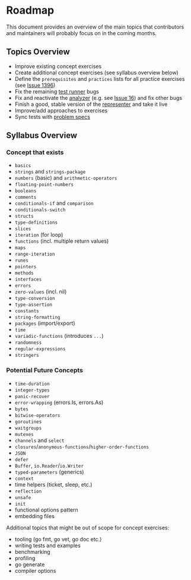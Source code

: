# Roadmap

This document provides an overview of the main topics that contributors and maintainers will probably focus on in the coming months.

## Topics Overview

- Improve existing concept exercises
- Create additional concept exercises (see syllabus overview below)
- Define the `prerequisites` and `practices` lists for all practice exercises (see [Issue 1396](https://github.com/exercism/go/issues/1396))
- Fix the remaining [test runner](https://github.com/exercism/go-test-runner/) bugs
- Fix and reactivate the [analyzer](https://github.com/exercism/go-analyzer/) (e.g. see [Issue 16](https://github.com/exercism/go-analyzer/issues/16)) and fix other bugs
- Finish a good, stable version of the [representer](https://github.com/exercism/go-representer/) and take it live
- Improve/add approaches to exercises
- Sync tests with [problem specs](https://github.com/exercism/problem-specifications)

## Syllabus Overview

### Concept that exists

- `basics`
- `strings` and `strings-package`
- `numbers` (basic) and `arithmetic-operators`
- `floating-point-numbers`
- `booleans`
- `comments`
- `conditionals-if` and `comparison`
- `conditionals-switch`
- `structs`
- `type-definitions`
- `slices`
- `iteration` (for loop)
- `functions` (incl. multiple return values)
- `maps`
- `range-iteration`
- `runes`
- `pointers`
- `methods`
- `interfaces`
- `errors`
- `zero-values` (incl. nil)
- `type-conversion`
- `type-assertion`
- `constants`
- `string-formatting`
- `packages` (import/export)
- `time`
- `variadic-functions` (introduces `...`)
- `randomness`
- `regular-expressions`
- `stringers`

### Potential Future Concepts

- `time-duration`
- `integer-types`
- `panic-recover`
- `error-wrapping` (errors.Is, errors.As)
- `bytes`
- `bitwise-operators`
- `goroutines`
- `waitgroups`
- `mutexes`
- `channels` and `select`
- `closures`/`anonymous-functions`/`higher-order-functions`
- `JSON`
- `defer`
- `Buffer`, `io.Reader`/`io.Writer`
- `typed-parameters` (generics)
- `context`
- time helpers (ticket, sleep, etc.)
- `reflection`
- `unsafe`
- `init`
- functional options pattern
- embedding files

Additional topics that might be out of scope for concept exercises:

- tooling (go fmt, go vet, go doc etc.)
- writing tests and examples
- benchmarking
- profiling
- go generate
- compiler options
